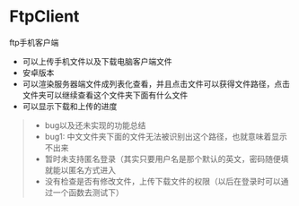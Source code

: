 # FtpClient
ftp手机客户端
- 可以上传手机文件以及下载电脑客户端文件
- 安卓版本
- 可以渲染服务器端文件成列表化查看，并且点击文件可以获得文件路径，点击文件夹可以继续查看这个文件夹下面有什么文件
- 可以显示下载和上传的进度

>- bug以及还未实现的功能总结
>- bug1: 中文文件夹下面的文件无法被识别出这个路径，也就意味着显示不出来
>- 暂时未支持匿名登录（其实只要用户名是那个默认的英文，密码随便填就能以匿名方式进入
>- 没有检查是否有修改文件，上传下载文件的权限（以后在登录时可以通过一个函数去测试下）
